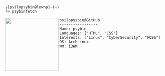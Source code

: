 ```
┌[psilopsybin@lowhp]-(~)
└> psybinfetch
```





<img align="left" width="170" height="170" src="https://github.com/user-attachments/assets/8902ff37-239e-4c88-9529-f5aa58c2b60d">

```
psilopysbin@GitHub
-----------------
Name: psybin
Languages: ["HTML", "CSS"]
Interests: ["Linux", "CyberSecurity", "FOSS"]
OS: ArchLinux
WM: i3WM
```
